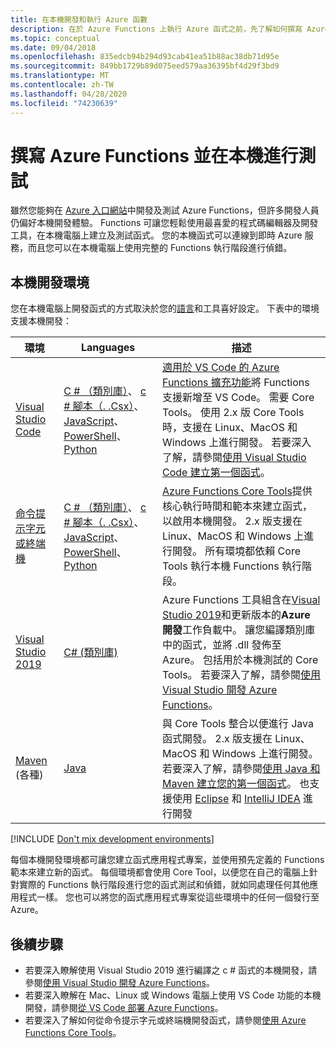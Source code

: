 ```yaml
---
title: 在本機開發和執行 Azure 函數
description: 在於 Azure Functions 上執行 Azure 函式之前，先了解如何撰寫 Azure 函式並在本機電腦上進行測試。
ms.topic: conceptual
ms.date: 09/04/2018
ms.openlocfilehash: 835edcb94b294d93cab41ea51b88ac38db71d95e
ms.sourcegitcommit: 849bb1729b89d075eed579aa36395bf4d29f3bd9
ms.translationtype: MT
ms.contentlocale: zh-TW
ms.lasthandoff: 04/28/2020
ms.locfileid: "74230639"
---
```

# <a name="code-and-test-azure-functions-locally"></a>撰寫 Azure Functions 並在本機進行測試

雖然您能夠在 [Azure 入口網站]中開發及測試 Azure Functions，但許多開發人員仍偏好本機開發體驗。 Functions 可讓您輕鬆使用最喜愛的程式碼編輯器及開發工具，在本機電腦上建立及測試函式。 您的本機函式可以連線到即時 Azure 服務，而且您可以在本機電腦上使用完整的 Functions 執行階段進行偵錯。

## <a name="local-development-environments"></a>本機開發環境

您在本機電腦上開發函式的方式取決於您的[語言](supported-languages.md)和工具喜好設定。 下表中的環境支援本機開發：

|環境                              |Languages         |描述|
|-----------------------------------------|------------|---|
|[Visual Studio Code](functions-develop-vs-code.md)| [C # （類別庫）](functions-dotnet-class-library.md)、 [c # 腳本（. .Csx）](functions-reference-csharp.md)、 [JavaScript](functions-reference-node.md)、 [PowerShell](functions-create-first-function-powershell.md)、 [Python](functions-reference-python.md) | [適用於 VS Code 的 Azure Functions 擴充功能](https://marketplace.visualstudio.com/items?itemName=ms-azuretools.vscode-azurefunctions)將 Functions 支援新增至 VS Code。 需要 Core Tools。 使用 2.x 版 Core Tools 時，支援在 Linux、MacOS 和 Windows 上進行開發。 若要深入了解，請參閱[使用 Visual Studio Code 建立第一個函式](functions-create-first-function-vs-code.md)。 |
| [命令提示字元或終端機](functions-run-local.md) | [C # （類別庫）](functions-dotnet-class-library.md)、 [c # 腳本（. .Csx）](functions-reference-csharp.md)、 [JavaScript](functions-reference-node.md)、 [PowerShell](functions-reference-powershell.md)、 [Python](functions-reference-python.md) | [Azure Functions Core Tools]提供核心執行時間和範本來建立函式，以啟用本機開發。 2.x 版支援在 Linux、MacOS 和 Windows 上進行開發。 所有環境都依賴 Core Tools 執行本機 Functions 執行階段。 |
| [Visual Studio 2019](functions-develop-vs.md) | [C# (類別庫)](functions-dotnet-class-library.md) | Azure Functions 工具組含在[Visual Studio 2019](https://www.visualstudio.com/vs/)和更新版本的**Azure 開發**工作負載中。 讓您編譯類別庫中的函式，並將 .dll 發佈至 Azure。 包括用於本機測試的 Core Tools。 若要深入了解，請參閱[使用 Visual Studio 開發 Azure Functions](functions-develop-vs.md)。 |
| [Maven](functions-create-first-java-maven.md) (各種) | [Java](functions-reference-java.md) | 與 Core Tools 整合以便進行 Java 函式開發。 2.x 版支援在 Linux、MacOS 和 Windows 上進行開發。 若要深入了解，請參閱[使用 Java 和 Maven 建立您的第一個函式](functions-create-first-java-maven.md)。 也支援使用 [Eclipse](functions-create-maven-eclipse.md) 和 [IntelliJ IDEA](functions-create-maven-intellij.md) 進行開發 |

[!INCLUDE [Don't mix development environments](../../includes/functions-mixed-dev-environments.md)]

每個本機開發環境都可讓您建立函式應用程式專案，並使用預先定義的 Functions 範本來建立新的函式。 每個環境都會使用 Core Tool，以便您在自己的電腦上針對實際的 Functions 執行階段進行您的函式測試和偵錯，就如同處理任何其他應用程式一樣。 您也可以將您的函式應用程式專案從這些環境中的任何一個發行至 Azure。  

## <a name="next-steps"></a>後續步驟

+ 若要深入瞭解使用 Visual Studio 2019 進行編譯之 c # 函式的本機開發，請參閱[使用 Visual Studio 開發 Azure Functions](functions-develop-vs.md)。
+ 若要深入瞭解在 Mac、Linux 或 Windows 電腦上使用 VS Code 功能的本機開發，請參閱[從 VS Code 部署 Azure Functions](/azure/javascript/tutorial-vscode-serverless-node-01)。
+ 若要深入了解如何從命令提示字元或終端機開發函式，請參閱[使用 Azure Functions Core Tools](functions-run-local.md)。

<!-- LINKS -->

[Azure Functions Core Tools]: https://www.npmjs.com/package/azure-functions-core-tools
[Azure 入口網站]: https://portal.azure.com 
[Node.js]: https://docs.npmjs.com/getting-started/installing-node#osx-or-windows
